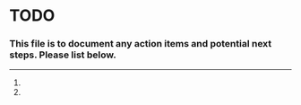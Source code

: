 # TODO

### This file is to document any action items and potential next steps. Please list below.

---

1. 
2. 